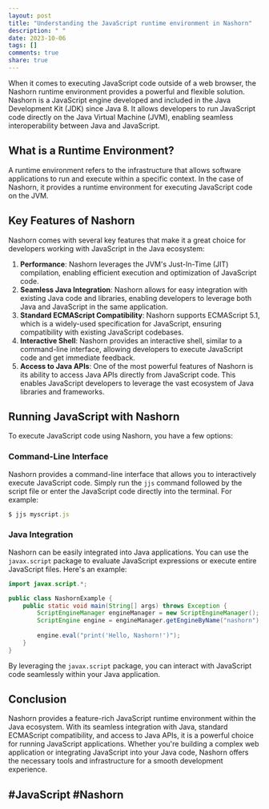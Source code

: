 ```yaml
---
layout: post
title: "Understanding the JavaScript runtime environment in Nashorn"
description: " "
date: 2023-10-06
tags: []
comments: true
share: true
---
```


When it comes to executing JavaScript code outside of a web browser, the Nashorn runtime environment provides a powerful and flexible solution. Nashorn is a JavaScript engine developed and included in the Java Development Kit (JDK) since Java 8. It allows developers to run JavaScript code directly on the Java Virtual Machine (JVM), enabling seamless interoperability between Java and JavaScript.

## What is a Runtime Environment?

A runtime environment refers to the infrastructure that allows software applications to run and execute within a specific context. In the case of Nashorn, it provides a runtime environment for executing JavaScript code on the JVM.

## Key Features of Nashorn

Nashorn comes with several key features that make it a great choice for developers working with JavaScript in the Java ecosystem:

1. **Performance**: Nashorn leverages the JVM's Just-In-Time (JIT) compilation, enabling efficient execution and optimization of JavaScript code.
2. **Seamless Java Integration**: Nashorn allows for easy integration with existing Java code and libraries, enabling developers to leverage both Java and JavaScript in the same application.
3. **Standard ECMAScript Compatibility**: Nashorn supports ECMAScript 5.1, which is a widely-used specification for JavaScript, ensuring compatibility with existing JavaScript codebases.
4. **Interactive Shell**: Nashorn provides an interactive shell, similar to a command-line interface, allowing developers to execute JavaScript code and get immediate feedback.
5. **Access to Java APIs**: One of the most powerful features of Nashorn is its ability to access Java APIs directly from JavaScript code. This enables JavaScript developers to leverage the vast ecosystem of Java libraries and frameworks.

## Running JavaScript with Nashorn

To execute JavaScript code using Nashorn, you have a few options:

### Command-Line Interface

Nashorn provides a command-line interface that allows you to interactively execute JavaScript code. Simply run the `jjs` command followed by the script file or enter the JavaScript code directly into the terminal. For example:

```javascript
$ jjs myscript.js
```

### Java Integration

Nashorn can be easily integrated into Java applications. You can use the `javax.script` package to evaluate JavaScript expressions or execute entire JavaScript files. Here's an example:

```java
import javax.script.*;

public class NashornExample {
    public static void main(String[] args) throws Exception {
        ScriptEngineManager engineManager = new ScriptEngineManager();
        ScriptEngine engine = engineManager.getEngineByName("nashorn");
        
        engine.eval("print('Hello, Nashorn!')");
    }
}
```

By leveraging the `javax.script` package, you can interact with JavaScript code seamlessly within your Java application.

## Conclusion

Nashorn provides a feature-rich JavaScript runtime environment within the Java ecosystem. With its seamless integration with Java, standard ECMAScript compatibility, and access to Java APIs, it is a powerful choice for running JavaScript applications. Whether you're building a complex web application or integrating JavaScript into your Java code, Nashorn offers the necessary tools and infrastructure for a smooth development experience.

## #JavaScript #Nashorn